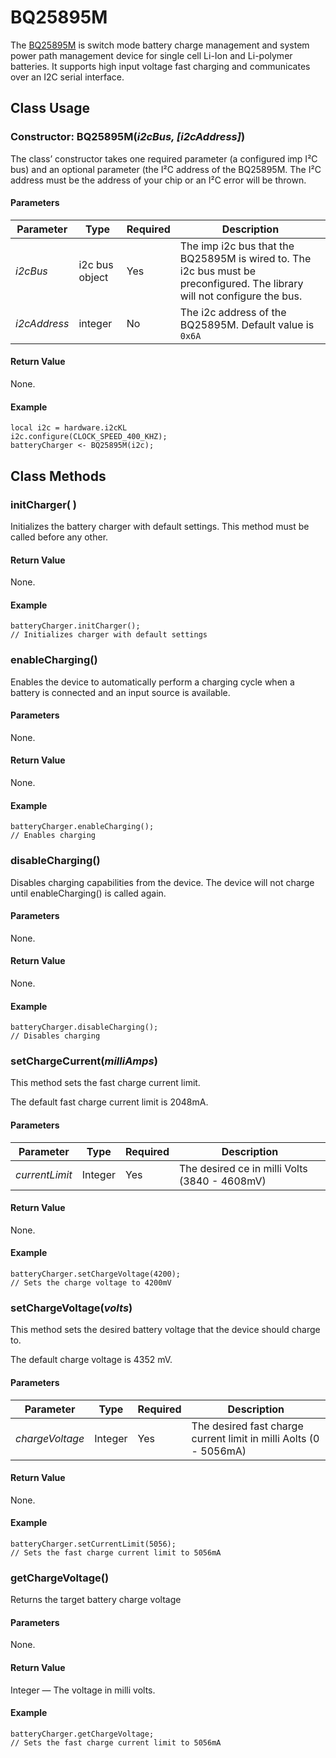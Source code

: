 # BQ25895M #
The [BQ25895M](http://www.ti.com/lit/ds/symlink/bq25895m.pdf) is switch mode battery charge management and system power path management device for single cell Li-Ion and Li-polymer batteries. It supports high input voltage fast charging and communicates over an I2C serial interface.

## Class Usage ##

### Constructor: BQ25895M(*i2cBus, [i2cAddress]*) ###
The class’ constructor takes one required parameter (a configured imp I&sup2;C bus) and an optional parameter (the I&sup2;C address of the BQ25895M. The I&sup2;C address must be the address of your chip or an I&sup2;C error will be thrown.
#### Parameters ####

| Parameter | Type | Required | Description |
| --- | --- | --- | --- |
| *i2cBus* | i2c bus object | Yes | The imp i2c bus that the BQ25895M is wired to. The i2c bus must be preconfigured. The library will not configure the bus. |
| *i2cAddress* | integer | No | The i2c address of the BQ25895M. Default value is `0x6A` |
#### Return Value ####

None.
#### Example ####
```squirrel
local i2c = hardware.i2cKL
i2c.configure(CLOCK_SPEED_400_KHZ);
batteryCharger <- BQ25895M(i2c);
```
  
## Class Methods ##

### initCharger( ) ###

Initializes the battery charger with default settings. This method must be called before any other.

#### Return Value ####

None.

#### Example ####

```squirrel
batteryCharger.initCharger();
// Initializes charger with default settings
```

### enableCharging() ###

Enables the device to automatically perform a charging cycle when a battery is connected and an input source is available.
#### Parameters ####

None.

#### Return Value ####

None.

#### Example ####

```squirrel
batteryCharger.enableCharging();
// Enables charging
```

### disableCharging() ###

Disables charging capabilities from the device. The device will not charge until enableCharging() is called again.

#### Parameters ####

None.

#### Return Value ####

None.

#### Example ####

```squirrel
batteryCharger.disableCharging();
// Disables charging
```
### setChargeCurrent(*milliAmps*) ###

This method sets the fast charge current limit.

The default fast charge current limit is 2048mA.
#### Parameters ####

| Parameter | Type | Required | Description |
| --- | --- | --- | --- |
| *currentLimit* | Integer | Yes | The desired ce in milli Volts (3840 - 4608mV)|

#### Return Value ####

None.

#### Example ####

```squirrel
batteryCharger.setChargeVoltage(4200);
// Sets the charge voltage to 4200mV
```
### setChargeVoltage(*volts*) ###

This method sets the desired battery voltage that the device should charge to.

The default charge voltage is 4352 mV.
#### Parameters ####

| Parameter | Type | Required | Description |
| --- | --- | --- | --- |
| *chargeVoltage* | Integer | Yes | The desired fast charge current limit in milli Aolts (0 - 5056mA)|

#### Return Value ####

None.

#### Example ####

```squirrel
batteryCharger.setCurrentLimit(5056);
// Sets the fast charge current limit to 5056mA
```



### getChargeVoltage() ###

Returns the target battery charge voltage

#### Parameters ####

None.

#### Return Value ####

Integer — The voltage in milli volts.

#### Example ####

```squirrel
batteryCharger.getChargeVoltage;
// Sets the fast charge current limit to 5056mA